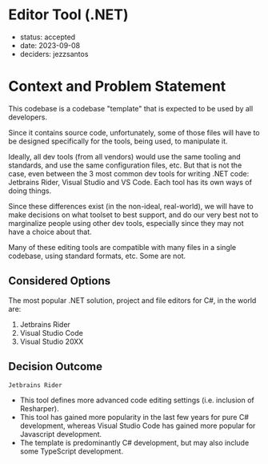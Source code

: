 ﻿# Editor Tool (.NET)

* status: accepted
* date: 2023-09-08
* deciders: jezzsantos

# Context and Problem Statement

This codebase is a codebase "template" that is expected to be used by all developers. 

Since it contains source code, unfortunately, some of those files will have to be designed specifically for the tools, being used, to manipulate it.

Ideally, all dev tools (from all vendors) would use the same tooling and standards, and use the same configuration files, etc. But that is not the case, even between the 3 most common dev tools for writing .NET code: Jetbrains Rider, Visual Studio and VS Code. Each tool has its own ways of doing things.

Since these differences exist (in the non-ideal, real-world), we will have to make decisions on what toolset to best support, and do our very best not to marginalize people using other dev tools, especially since they may not have a choice about that.

Many of these editing tools are compatible with many files in a single codebase, using standard formats, etc. Some are not.

## Considered Options

The most popular .NET solution, project and file editors for C#, in the world are:

1. Jetbrains Rider
2. Visual Studio Code
3. Visual Studio 20XX

## Decision Outcome

`Jetbrains Rider`
* This tool defines more advanced code editing settings (i.e. inclusion of Resharper).
* This tool has gained more popularity in the last few years for pure C# development, whereas Visual Studio Code has gained more popular for Javascript development.
* The template is predominantly C# development, but may also include some TypeScript development.
